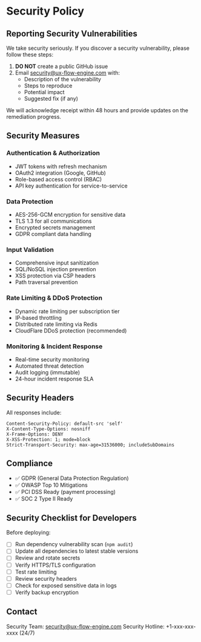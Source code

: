 # Security Policy

## Reporting Security Vulnerabilities

We take security seriously. If you discover a security vulnerability, please follow these steps:

1. **DO NOT** create a public GitHub issue
2. Email security@ux-flow-engine.com with:
   - Description of the vulnerability
   - Steps to reproduce
   - Potential impact
   - Suggested fix (if any)

We will acknowledge receipt within 48 hours and provide updates on the remediation progress.

## Security Measures

### Authentication & Authorization
- JWT tokens with refresh mechanism
- OAuth2 integration (Google, GitHub)
- Role-based access control (RBAC)
- API key authentication for service-to-service

### Data Protection
- AES-256-GCM encryption for sensitive data
- TLS 1.3 for all communications
- Encrypted secrets management
- GDPR compliant data handling

### Input Validation
- Comprehensive input sanitization
- SQL/NoSQL injection prevention
- XSS protection via CSP headers
- Path traversal prevention

### Rate Limiting & DDoS Protection
- Dynamic rate limiting per subscription tier
- IP-based throttling
- Distributed rate limiting via Redis
- CloudFlare DDoS protection (recommended)

### Monitoring & Incident Response
- Real-time security monitoring
- Automated threat detection
- Audit logging (immutable)
- 24-hour incident response SLA

## Security Headers

All responses include:
```
Content-Security-Policy: default-src 'self'
X-Content-Type-Options: nosniff
X-Frame-Options: DENY
X-XSS-Protection: 1; mode=block
Strict-Transport-Security: max-age=31536000; includeSubDomains
```

## Compliance

- ✅ GDPR (General Data Protection Regulation)
- ✅ OWASP Top 10 Mitigations
- ✅ PCI DSS Ready (payment processing)
- ✅ SOC 2 Type II Ready

## Security Checklist for Developers

Before deploying:
- [ ] Run dependency vulnerability scan (`npm audit`)
- [ ] Update all dependencies to latest stable versions
- [ ] Review and rotate secrets
- [ ] Verify HTTPS/TLS configuration
- [ ] Test rate limiting
- [ ] Review security headers
- [ ] Check for exposed sensitive data in logs
- [ ] Verify backup encryption

## Contact

Security Team: security@ux-flow-engine.com
Security Hotline: +1-xxx-xxx-xxxx (24/7)